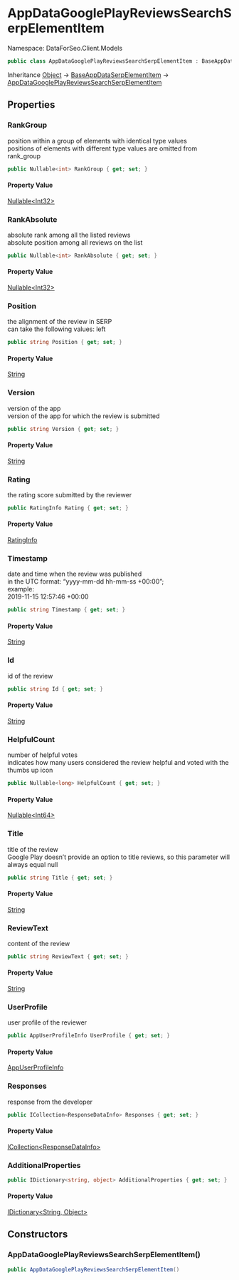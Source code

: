 # AppDataGooglePlayReviewsSearchSerpElementItem

Namespace: DataForSeo.Client.Models

```csharp
public class AppDataGooglePlayReviewsSearchSerpElementItem : BaseAppDataSerpElementItem
```

Inheritance [Object](https://docs.microsoft.com/en-us/dotnet/api/system.object) → [BaseAppDataSerpElementItem](./dataforseo.client.models.baseappdataserpelementitem.md) → [AppDataGooglePlayReviewsSearchSerpElementItem](./dataforseo.client.models.appdatagoogleplayreviewssearchserpelementitem.md)

## Properties

### **RankGroup**

position within a group of elements with identical type values
 <br>positions of elements with different type values are omitted from rank_group

```csharp
public Nullable<int> RankGroup { get; set; }
```

#### Property Value

[Nullable&lt;Int32&gt;](https://docs.microsoft.com/en-us/dotnet/api/system.nullable-1)<br>

### **RankAbsolute**

absolute rank among all the listed reviews
 <br>absolute position among all reviews on the list

```csharp
public Nullable<int> RankAbsolute { get; set; }
```

#### Property Value

[Nullable&lt;Int32&gt;](https://docs.microsoft.com/en-us/dotnet/api/system.nullable-1)<br>

### **Position**

the alignment of the review in SERP
 <br>can take the following values: left

```csharp
public string Position { get; set; }
```

#### Property Value

[String](https://docs.microsoft.com/en-us/dotnet/api/system.string)<br>

### **Version**

version of the app
 <br>version of the app for which the review is submitted

```csharp
public string Version { get; set; }
```

#### Property Value

[String](https://docs.microsoft.com/en-us/dotnet/api/system.string)<br>

### **Rating**

the rating score submitted by the reviewer

```csharp
public RatingInfo Rating { get; set; }
```

#### Property Value

[RatingInfo](./dataforseo.client.models.ratinginfo.md)<br>

### **Timestamp**

date and time when the review was published
 <br>in the UTC format: “yyyy-mm-dd hh-mm-ss +00:00”;
 <br>example:
 <br>2019-11-15 12:57:46 +00:00

```csharp
public string Timestamp { get; set; }
```

#### Property Value

[String](https://docs.microsoft.com/en-us/dotnet/api/system.string)<br>

### **Id**

id of the review

```csharp
public string Id { get; set; }
```

#### Property Value

[String](https://docs.microsoft.com/en-us/dotnet/api/system.string)<br>

### **HelpfulCount**

number of helpful votes
 <br>indicates how many users considered the review helpful and voted with the thumbs up icon

```csharp
public Nullable<long> HelpfulCount { get; set; }
```

#### Property Value

[Nullable&lt;Int64&gt;](https://docs.microsoft.com/en-us/dotnet/api/system.nullable-1)<br>

### **Title**

title of the review
 <br>Google Play doesn’t provide an option to title reviews, so this parameter will always equal null

```csharp
public string Title { get; set; }
```

#### Property Value

[String](https://docs.microsoft.com/en-us/dotnet/api/system.string)<br>

### **ReviewText**

content of the review

```csharp
public string ReviewText { get; set; }
```

#### Property Value

[String](https://docs.microsoft.com/en-us/dotnet/api/system.string)<br>

### **UserProfile**

user profile of the reviewer

```csharp
public AppUserProfileInfo UserProfile { get; set; }
```

#### Property Value

[AppUserProfileInfo](./dataforseo.client.models.appuserprofileinfo.md)<br>

### **Responses**

response from the developer

```csharp
public ICollection<ResponseDataInfo> Responses { get; set; }
```

#### Property Value

[ICollection&lt;ResponseDataInfo&gt;](./dataforseo.client.models.responsedatainfo.md)<br>

### **AdditionalProperties**

```csharp
public IDictionary<string, object> AdditionalProperties { get; set; }
```

#### Property Value

[IDictionary&lt;String, Object&gt;](https://docs.microsoft.com/en-us/dotnet/api/system.collections.generic.idictionary-2)<br>

## Constructors

### **AppDataGooglePlayReviewsSearchSerpElementItem()**

```csharp
public AppDataGooglePlayReviewsSearchSerpElementItem()
```
